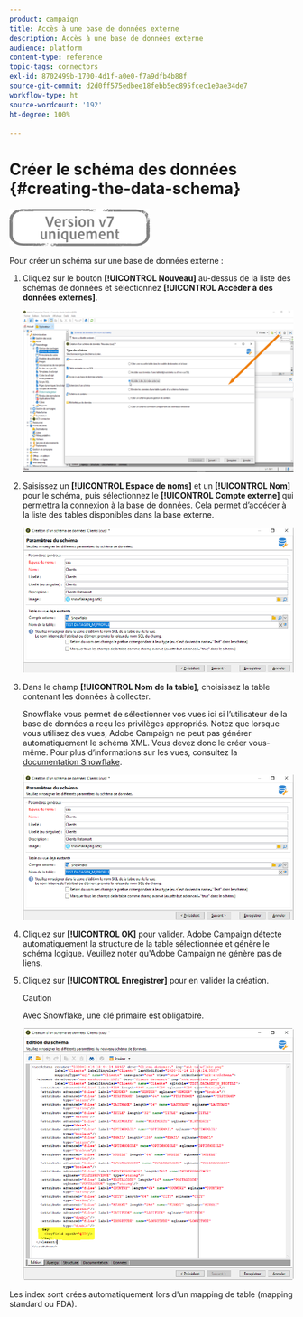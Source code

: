 ```yaml
---
product: campaign
title: Accès à une base de données externe
description: Accès à une base de données externe
audience: platform
content-type: reference
topic-tags: connectors
exl-id: 8702499b-1700-4d1f-a0e0-f7a9dfb4b88f
source-git-commit: d2d0ff575edbee18febb5ec895fcec1e0ae34de7
workflow-type: ht
source-wordcount: '192'
ht-degree: 100%

---
```


# Créer le schéma des données {#creating-the-data-schema}

![](../../assets/v7-only.svg)

Pour créer un schéma sur une base de données externe :

1. Cliquez sur le bouton **[!UICONTROL Nouveau]** au-dessus de la liste des schémas de données et sélectionnez **[!UICONTROL Accéder à des données externes]**.

   ![](assets/wf_new_schema_fda.png)

1. Saisissez un **[!UICONTROL Espace de noms]** et un **[!UICONTROL Nom]** pour le schéma, puis sélectionnez le **[!UICONTROL Compte externe]** qui permettra la connexion à la base de données. Cela permet d’accéder à la liste des tables disponibles dans la base externe.

   ![](assets/wf_new_schema_select_table_fda.png)

1. Dans le champ **[!UICONTROL Nom de la table]**, choisissez la table contenant les données à collecter.

   Snowflake vous permet de sélectionner vos vues ici si l’utilisateur de la base de données a reçu les privilèges appropriés. Notez que lorsque vous utilisez des vues, Adobe Campaign ne peut pas générer automatiquement le schéma XML. Vous devez donc le créer vous-même. Pour plus d’informations sur les vues, consultez la [documentation Snowflake](https://docs.snowflake.com/fr/user-guide/views-introduction.html).

   ![](assets/wf_new_schema_select_table_fda.png)

1. Cliquez sur **[!UICONTROL OK]** pour valider. Adobe Campaign détecte automatiquement la structure de la table sélectionnée et génère le schéma logique. Veuillez noter qu&#39;Adobe Campaign ne génère pas de liens.

1. Cliquez sur **[!UICONTROL Enregistrer]** pour en valider la création.

   >[!CAUTION]
   >
   >Avec Snowflake, une clé primaire est obligatoire.

   ![](assets/wf_new_schema_generate_fda.png)

Les index sont crées automatiquement lors d&#39;un mapping de table (mapping standard ou FDA).
